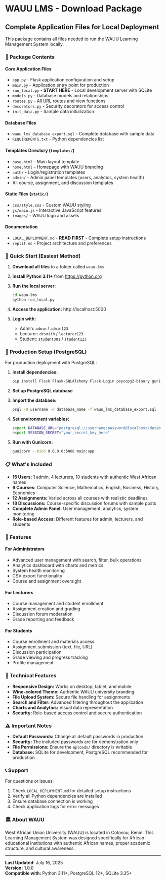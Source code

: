 # WAUU LMS - Download Package

## Complete Application Files for Local Deployment

This package contains all files needed to run the WAUU Learning Management System locally.

### 📁 **Package Contents**

#### **Core Application Files**
- `app.py` - Flask application configuration and setup
- `main.py` - Application entry point for production
- `run_local.py` - **START HERE** - Local development server with SQLite
- `models.py` - Database models and relationships
- `routes.py` - All URL routes and view functions
- `decorators.py` - Security decorators for access control
- `init_data.py` - Sample data initialization

#### **Database Files**
- `wauu_lms_database_export.sql` - Complete database with sample data
- `REQUIREMENTS.txt` - Python dependencies list

#### **Templates Directory** (`templates/`)
- `base.html` - Main layout template
- `home.html` - Homepage with WAUU branding
- `auth/` - Login/registration templates
- `admin/` - Admin panel templates (users, analytics, system health)
- All course, assignment, and discussion templates

#### **Static Files** (`static/`)
- `css/style.css` - Custom WAUU styling
- `js/main.js` - Interactive JavaScript features
- `images/` - WAUU logo and assets

#### **Documentation**
- `LOCAL_DEPLOYMENT.md` - **READ FIRST** - Complete setup instructions
- `replit.md` - Project architecture and preferences

### 🚀 **Quick Start (Easiest Method)**

1. **Download all files** to a folder called `wauu-lms`

2. **Install Python 3.11+** from https://python.org

3. **Run the local server:**
   ```bash
   cd wauu-lms
   python run_local.py
   ```

4. **Access the application:** http://localhost:5000

5. **Login with:**
   - Admin: `admin` / `admin123`
   - Lecturer: `drsmith` / `lecturer123`
   - Student: `student001` / `student123`

### 🐘 **Production Setup (PostgreSQL)**

For production deployment with PostgreSQL:

1. **Install dependencies:**
   ```bash
   pip install Flask Flask-SQLAlchemy Flask-Login psycopg2-binary gunicorn email-validator Werkzeug SQLAlchemy
   ```

2. **Set up PostgreSQL database**

3. **Import the database:**
   ```bash
   psql -U username -d database_name -f wauu_lms_database_export.sql
   ```

4. **Set environment variables:**
   ```bash
   export DATABASE_URL="postgresql://username:password@localhost/database_name"
   export SESSION_SECRET="your_secret_key_here"
   ```

5. **Run with Gunicorn:**
   ```bash
   gunicorn --bind 0.0.0.0:5000 main:app
   ```

### 📋 **What's Included**

- **15 Users:** 1 admin, 4 lecturers, 10 students with authentic West African names
- **6 Courses:** Computer Science, Mathematics, English, Business, History, Economics
- **12 Assignments:** Varied across all courses with realistic deadlines
- **18 Discussions:** Course-specific discussion forums with sample posts
- **Complete Admin Panel:** User management, analytics, system monitoring
- **Role-based Access:** Different features for admin, lecturers, and students

### 🎨 **Features**

#### **For Administrators**
- Advanced user management with search, filter, bulk operations
- Analytics dashboard with charts and metrics
- System health monitoring
- CSV export functionality
- Course and assignment oversight

#### **For Lecturers**
- Course management and student enrollment
- Assignment creation and grading
- Discussion forum moderation
- Grade reporting and feedback

#### **For Students**
- Course enrollment and materials access
- Assignment submission (text, file, URL)
- Discussion participation
- Grade viewing and progress tracking
- Profile management

### 🔧 **Technical Features**

- **Responsive Design:** Works on desktop, tablet, and mobile
- **Wine-colored Theme:** Authentic WAUU university branding
- **File Upload System:** Secure file handling for assignments
- **Search and Filter:** Advanced filtering throughout the application
- **Charts and Analytics:** Visual data representation
- **Security:** Role-based access control and secure authentication

### ⚠️ **Important Notes**

- **Default Passwords:** Change all default passwords in production
- **Security:** The included passwords are for demonstration only
- **File Permissions:** Ensure the `uploads/` directory is writable
- **Database:** SQLite for development, PostgreSQL recommended for production

### 📞 **Support**

For questions or issues:
1. Check `LOCAL_DEPLOYMENT.md` for detailed setup instructions
2. Verify all Python dependencies are installed
3. Ensure database connection is working
4. Check application logs for error messages

### 🏛️ **About WAUU**

West African Union University (WAUU) is located in Cotonou, Benin. This Learning Management System was designed specifically for African educational institutions with authentic African names, proper academic structure, and cultural awareness.

---

**Last Updated:** July 16, 2025  
**Version:** 1.0.0  
**Compatible with:** Python 3.11+, PostgreSQL 12+, SQLite 3.35+